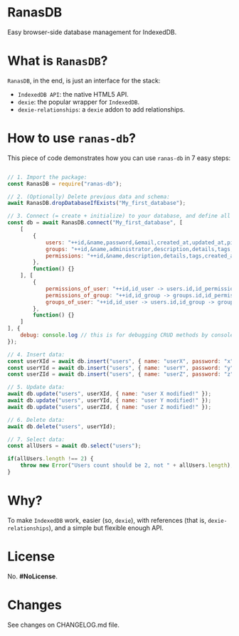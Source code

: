 # RanasDB

Easy browser-side database management for IndexedDB.

# What is `RanasDB`?

`RanasDB`, in the end, is just an interface for the stack:
  - `IndexedDB API`: the native HTML5 API.
  - `dexie`: the popular wrapper for `IndexedDB`.
  - `dexie-relationships`: a `dexie` addon to add relationships.

# How to use `ranas-db`?

This piece of code demonstrates how you can use `ranas-db` in 7 easy steps:

```js

// 1. Import the package:
const RanasDB = require("ranas-db");

// 2. (Optionally) Delete previous data and schema:
await RanasDB.dropDatabaseIfExists("My_first_database");

// 3. Connect (= create + initialize) to your database, and define all versions:
const db = await RanasDB.connect("My_first_database", [
    [
        {
            users: "++id,&name,password,&email,created_at,updated_at,picture_profile,personal_data,description",
            groups: "++id,&name,administrator,description,details,tags,created_at,updated_at",
            permissions: "++id,&name,description,details,tags,created_at,updated_at",
        },
        function() {}
    ], [
        {
            permissions_of_user: "++id,id_user -> users.id,id_permission -> permissions.id",
            permissions_of_group: "++id,id_group -> groups.id,id_permission -> permissions.id",
            groups_of_user: "++id,id_user -> users.id,id_group -> groups.id",
        },
        function() {}
    ]
], {
    debug: console.log // this is for debugging CRUD methods by console
});

// 4. Insert data:
const userXId = await db.insert("users", { name: "userX", password: "x", email: "userx@domain.com" });
const userYId = await db.insert("users", { name: "userY", password: "y", email: "usery@domain.com" });
const userZId = await db.insert("users", { name: "userZ", password: "z", email: "userz@domain.com" });

// 5. Update data:
await db.update("users", userXId, { name: "user X modified!" });
await db.update("users", userYId, { name: "user Y modified!" });
await db.update("users", userZId, { name: "user Z modified!" });

// 6. Delete data:
await db.delete("users", userYId);

// 7. Select data:
const allUsers = await db.select("users");

if(allUsers.length !== 2) {
    throw new Error("Users count should be 2, not " + allUsers.length);
}
```

# Why?

To make `IndexedDB` work, easier (so, `dexie`), with references (that is, `dexie-relationships`), and a simple but flexible enough API.

# License

No. **#NoLicense**.

# Changes

See changes on CHANGELOG.md file.
